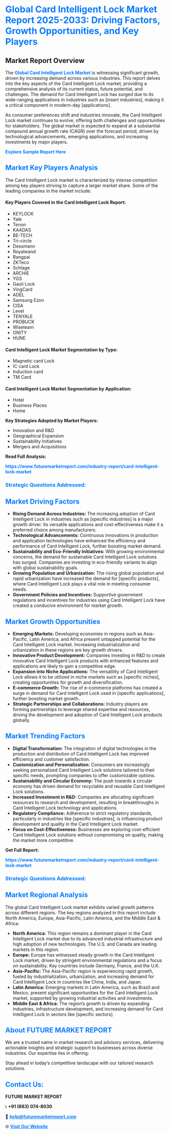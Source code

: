 <h1 style="color: #007BFF;">Global Card Intelligent Lock Market Report 2025-2033: Driving Factors, Growth Opportunities, and Key Players</h1>

<section id="overview">
<h2>Market Report Overview</h2>
<p>The <a href="https://www.futuremarketreport.com/industry-report/card-intelligent-lock-market" style="color: #007BFF; text-decoration: none;"><strong>Global Card Intelligent Lock Market</strong></a> is witnessing significant growth, driven by increasing demand across various industries. This report delves into the key aspects of the Card Intelligent Lock market, providing a comprehensive analysis of its current status, future potential, and challenges. The demand for Card Intelligent Lock has surged due to its wide-ranging applications in industries such as [insert industries], making it a critical component in modern-day [applications].</p>
<p>As consumer preferences shift and industries innovate, the Card Intelligent Lock market continues to evolve, offering both challenges and opportunities for stakeholders. The global market is expected to expand at a substantial compound annual growth rate (CAGR) over the forecast period, driven by technological advancements, emerging applications, and increasing investments by major players.</p>
</section>

<section id="overview">
<p><a href="https://www.futuremarketreport.com/request-sample/reportId=84550" style="color: #007BFF; text-decoration: none;"><strong>Explore Sample Report Here</strong></a></p>
</section>

<section id="key-players">
<h2 style="color: #007BFF;">Market Key Players Analysis</h2>
<p>The Card Intelligent Lock market is characterized by intense competition among key players striving to capture a larger market share. Some of the leading companies in the market include:</p>
<h4>Key Players Covered in the Card Intelligent Lock Report:</h4>
<ul><li>KEYLOCK</li><li>Yale</li><li>Tenon</li><li>KAADAS</li><li>BE-TECH</li><li>Tri-circle</li><li>Dessmann</li><li>Royalwand</li><li>Bangpai</li><li>ZKTeco</li><li>Schlage</li><li>ARCHIE</li><li>YGS</li><li>Gaoli Lock</li><li>VingCard</li><li>ADEL</li><li>Samsung Ezon</li><li>CISA</li><li>Level</li><li>TENYALE</li><li>PROBUCK</li><li>Wiseteam</li><li>ONITY</li><li>HUNE</li></ul>
<h4>Card Intelligent Lock Market Segmentation by Type:</h4>
<ul><li>Magnetic card Lock</li><li>IC card Lock</li><li>Induction card</li><li>TM Card</li></ul>

<h4>Card Intelligent Lock Market Segmentation by Application:</h4>
<ul><li>Hotel</li><li>Business Places</li><li>Home</li></ul>
<p><strong>Key Strategies Adopted by Market Players:</strong></p>
<ul>
<li>Innovation and R&D</li>
<li>Geographical Expansion</li>
<li>Sustainability Initiatives</li>
<li>Mergers and Acquisitions</li>
</ul>
</section>

<section>
<p><strong>Read Full Analysis: </strong></p><a href="https://www.futuremarketreport.com/industry-report/card-intelligent-lock-market" style="color: #007BFF; text-decoration: none;"><strong>https://www.futuremarketreport.com/industry-report/card-intelligent-lock-market</strong></a>
<h3 style="color: #007BFF;">Strategic Questions Addressed:</h3>
</section>

<section id="driving-factors">
<h2 style="color: #007BFF;">Market Driving Factors</h2>
<ul>
<li><strong>Rising Demand Across Industries:</strong> The increasing adoption of Card Intelligent Lock in industries such as [specific industries] is a major growth driver. Its versatile applications and cost-effectiveness make it a preferred choice among manufacturers.</li>
<li><strong>Technological Advancements:</strong> Continuous innovations in production and application technologies have enhanced the efficiency and performance of Card Intelligent Lock, further boosting market demand.</li>
<li><strong>Sustainability and Eco-Friendly Initiatives:</strong> With growing environmental concerns, the demand for sustainable Card Intelligent Lock solutions has surged. Companies are investing in eco-friendly variants to align with global sustainability goals.</li>
<li><strong>Growing Population and Urbanization:</strong> The rising global population and rapid urbanization have increased the demand for [specific products], where Card Intelligent Lock plays a vital role in meeting consumer needs.</li>
<li><strong>Government Policies and Incentives:</strong> Supportive government regulations and incentives for industries using Card Intelligent Lock have created a conducive environment for market growth.</li>
</ul>
</section>

<section id="growth-opportunities">
<h2 style="color: #007BFF;">Market Growth Opportunities</h2>
<ul>
<li><strong>Emerging Markets:</strong> Developing economies in regions such as Asia-Pacific, Latin America, and Africa present untapped potential for the Card Intelligent Lock market. Increasing industrialization and urbanization in these regions are key growth drivers.</li>
<li><strong>Innovative Product Development:</strong> Companies investing in R&D to create innovative Card Intelligent Lock products with enhanced features and applications are likely to gain a competitive edge.</li>
<li><strong>Expansion into Niche Applications:</strong> The versatility of Card Intelligent Lock allows it to be utilized in niche markets such as [specific niches], creating opportunities for growth and diversification.</li>
<li><strong>E-commerce Growth:</strong> The rise of e-commerce platforms has created a surge in demand for Card Intelligent Lock used in [specific applications], further boosting market growth.</li>
<li><strong>Strategic Partnerships and Collaborations:</strong> Industry players are forming partnerships to leverage shared expertise and resources, driving the development and adoption of Card Intelligent Lock products globally.</li>
</ul>
</section>

<section id="trending-factors">
<h2 style="color: #007BFF;">Market Trending Factors</h2>
<ul>
<li><strong>Digital Transformation:</strong> The integration of digital technologies in the production and distribution of Card Intelligent Lock has improved efficiency and customer satisfaction.</li>
<li><strong>Customization and Personalization:</strong> Consumers are increasingly seeking personalized Card Intelligent Lock solutions tailored to their specific needs, prompting companies to offer customizable options.</li>
<li><strong>Sustainability and Circular Economy:</strong> The push towards a circular economy has driven demand for recyclable and reusable Card Intelligent Lock solutions.</li>
<li><strong>Increased Investment in R&D:</strong> Companies are allocating significant resources to research and development, resulting in breakthroughs in Card Intelligent Lock technology and applications.</li>
<li><strong>Regulatory Compliance:</strong> Adherence to strict regulatory standards, particularly in industries like [specific industries], is influencing product development and quality in the Card Intelligent Lock market.</li>
<li><strong>Focus on Cost-Effectiveness:</strong> Businesses are exploring cost-efficient Card Intelligent Lock solutions without compromising on quality, making the market more competitive.</li>
</ul>
</section>

<section>
<p><strong>Get Full Report: </strong></p><a href="https://www.futuremarketreport.com/industry-report/card-intelligent-lock-market" style="color: #007BFF; text-decoration: none;"><strong>https://www.futuremarketreport.com/industry-report/card-intelligent-lock-market</strong></a>
<h3 style="color: #007BFF;">Strategic Questions Addressed:</h3>
</section>


<section id="regional-analysis">
<h2 style="color: #007BFF;">Market Regional Analysis</h2>
<p>The global Card Intelligent Lock market exhibits varied growth patterns across different regions. The key regions analyzed in this report include North America, Europe, Asia-Pacific, Latin America, and the Middle East & Africa:</p>
<ul>
<li><strong>North America:</strong> This region remains a dominant player in the Card Intelligent Lock market due to its advanced industrial infrastructure and high adoption of new technologies. The U.S. and Canada are leading markets in this region.</li>
<li><strong>Europe:</strong> Europe has witnessed steady growth in the Card Intelligent Lock market, driven by stringent environmental regulations and a focus on sustainability. Key countries include Germany, France, and the U.K.</li>
<li><strong>Asia-Pacific:</strong> The Asia-Pacific region is experiencing rapid growth, fueled by industrialization, urbanization, and increasing demand for Card Intelligent Lock in countries like China, India, and Japan.</li>
<li><strong>Latin America:</strong> Emerging markets in Latin America, such as Brazil and Mexico, present significant opportunities for the Card Intelligent Lock market, supported by growing industrial activities and investments.</li>
<li><strong>Middle East & Africa:</strong> The region’s growth is driven by expanding industries, infrastructure development, and increasing demand for Card Intelligent Lock in sectors like [specific sectors].</li>
</ul>
</section>

<footer>
<h2 style="color: #007BFF;">About FUTURE MARKET REPORT</h2>
<p>We are a trusted name in market research and advisory services, delivering actionable insights and strategic support to businesses across diverse industries. Our expertise lies in offering:</p>

<p>Stay ahead in today’s competitive landscape with our tailored research solutions.</p>

<h2 style="color: #007BFF;">Contact Us:</h2>
<p><strong>FUTURE MARKET REPORT</strong></p>
<p>📞 <strong>+91 (883) 074-8030</strong></p>
<p>📧 <strong><a href="mailto:help@futuremarketreport.com" style="color: #007BFF;">help@futuremarketreport.com</a></strong></p>
<p>🌐 <strong><a href="https://www.futuremarketreport.com/" style="color: #007BFF;">Visit Our Website</a></strong></p>
</footer>